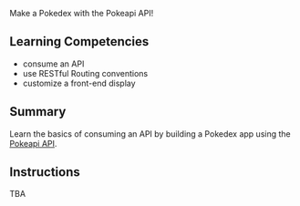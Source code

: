 Make a Pokedex with the Pokeapi API!

## Learning Competencies
- consume an API 
- use RESTful Routing conventions
- customize a front-end display

## Summary

Learn the basics of consuming an API by building a Pokedex app using the [Pokeapi API](https://pokeapi.co/). 

## Instructions

TBA
